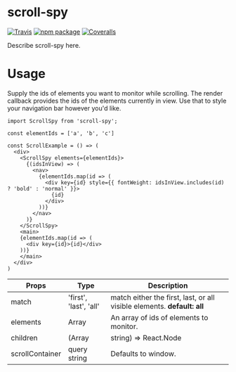 # scroll-spy

[![Travis][build-badge]][build]
[![npm package][npm-badge]][npm]
[![Coveralls][coveralls-badge]][coveralls]

Describe scroll-spy here.

[build-badge]: https://img.shields.io/travis/user/repo/master.png?style=flat-square
[build]: https://travis-ci.org/user/repo
[npm-badge]: https://img.shields.io/npm/v/npm-package.png?style=flat-square
[npm]: https://www.npmjs.org/package/npm-package
[coveralls-badge]: https://img.shields.io/coveralls/user/repo/master.png?style=flat-square
[coveralls]: https://coveralls.io/github/user/repo

# Usage

Supply the ids of elements you want to monitor while scrolling. The render callback provides the ids of the elements currently in view. Use that to style your navigation bar however you'd like.

```
import ScrollSpy from 'scroll-spy';

const elementIds = ['a', 'b', 'c']

const ScrollExample = () => (
  <div>
    <ScrollSpy elements={elementIds}>
      {(idsInView) => (
        <nav>
          {elementIds.map(id => (
            <div key={id} style={{ fontWeight: idsInView.includes(id) ? 'bold' : 'normal' }}>
              {id}
            </div>
          ))}
        </nav>
      )}
    </ScrollSpy>
    <main>
    {elementIds.map(id => (
      <div key={id}>{id}</div>
    ))}
    </main>
  </div>
)
```

| Props           | Type                   | Description                                                             |
| --------------- | ---------------------- | ----------------------------------------------------------------------- |
| match           | 'first', 'last', 'all' | match either the first, last, or all visible elements. **default: all** |
| elements        | Array<string>          | An array of ids of elements to monitor.                                 |
| children        | (Array<string>         | string) => React.Node                                                   | A render callback containing elements visible. |
| scrollContainer | query string           | Defaults to window.                                                     |
